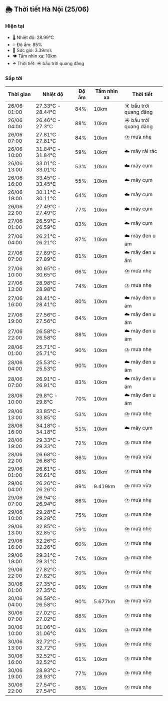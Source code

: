 ## 🌦️ Thời tiết Hà Nội (25/06)

### Hiện tại

- 🌡️ Nhiệt độ: 28.99℃
- 💦 Độ ẩm: 85%
- 💨 Sức gió: 3.39m/s
- 👁️ Tầm nhìn xa: 10km
- ☂️ Thời tiết: ☀️ bầu trời quang đãng

### Sắp tới

| Thời gian | Nhiệt độ | Độ ẩm | Tầm nhìn xa | Thời tiết |
| --- | --- | --- | --- | --- |
| 26/06 01:00 | 27.33℃ - 28.44℃ | 84% | 10km | ☀️ bầu trời quang đãng |
| 26/06 04:00 | 26.46℃ - 27.3℃ | 88% | 10km | ☀️ bầu trời quang đãng |
| 26/06 07:00 | 27.81℃ - 27.81℃ | 84% | 10km | ⛈️ mưa nhẹ |
| 26/06 10:00 | 31.84℃ - 31.84℃ | 59% | 10km | ☁️ mây rải rác |
| 26/06 13:00 | 33.01℃ - 33.01℃ | 53% | 10km | ☁️ mây cụm |
| 26/06 16:00 | 33.45℃ - 33.45℃ | 55% | 10km | ☁️ mây cụm |
| 26/06 19:00 | 30.11℃ - 30.11℃ | 64% | 10km | ☁️ mây cụm |
| 26/06 22:00 | 27.49℃ - 27.49℃ | 77% | 10km | ☁️ mây cụm |
| 27/06 01:00 | 26.59℃ - 26.59℃ | 83% | 10km | ☁️ mây cụm |
| 27/06 04:00 | 26.21℃ - 26.21℃ | 87% | 10km | ☁️ mây đen u ám |
| 27/06 07:00 | 27.89℃ - 27.89℃ | 81% | 10km | ☁️ mây đen u ám |
| 27/06 10:00 | 30.65℃ - 30.65℃ | 66% | 10km | ⛈️ mưa nhẹ |
| 27/06 13:00 | 28.98℃ - 28.98℃ | 74% | 10km | ⛈️ mưa nhẹ |
| 27/06 16:00 | 28.41℃ - 28.41℃ | 80% | 10km | ☁️ mây đen u ám |
| 27/06 19:00 | 27.56℃ - 27.56℃ | 84% | 10km | ☁️ mây đen u ám |
| 27/06 22:00 | 26.58℃ - 26.58℃ | 88% | 10km | ☁️ mây đen u ám |
| 28/06 01:00 | 25.71℃ - 25.71℃ | 90% | 10km | ⛈️ mưa nhẹ |
| 28/06 04:00 | 25.53℃ - 25.53℃ | 90% | 10km | ☁️ mây đen u ám |
| 28/06 07:00 | 26.91℃ - 26.91℃ | 83% | 10km | ☁️ mây đen u ám |
| 28/06 10:00 | 29.8℃ - 29.8℃ | 70% | 10km | ☁️ mây đen u ám |
| 28/06 13:00 | 33.85℃ - 33.85℃ | 53% | 10km | ⛈️ mưa nhẹ |
| 28/06 16:00 | 34.18℃ - 34.18℃ | 51% | 10km | ☁️ mây cụm |
| 28/06 19:00 | 29.33℃ - 29.33℃ | 72% | 10km | ⛈️ mưa nhẹ |
| 28/06 22:00 | 26.68℃ - 26.68℃ | 86% | 10km | ⛈️ mưa vừa |
| 29/06 01:00 | 26.61℃ - 26.61℃ | 88% | 10km | ⛈️ mưa nhẹ |
| 29/06 04:00 | 26.26℃ - 26.26℃ | 89% | 9.419km | ⛈️ mưa vừa |
| 29/06 07:00 | 26.94℃ - 26.94℃ | 86% | 10km | ⛈️ mưa nhẹ |
| 29/06 10:00 | 29.28℃ - 29.28℃ | 75% | 10km | ⛈️ mưa nhẹ |
| 29/06 13:00 | 32.85℃ - 32.85℃ | 59% | 10km | ⛈️ mưa nhẹ |
| 29/06 16:00 | 32.26℃ - 32.26℃ | 60% | 10km | ⛈️ mưa nhẹ |
| 29/06 19:00 | 29.31℃ - 29.31℃ | 74% | 10km | ⛈️ mưa nhẹ |
| 29/06 22:00 | 27.82℃ - 27.82℃ | 80% | 10km | ⛈️ mưa nhẹ |
| 30/06 01:00 | 27.35℃ - 27.35℃ | 86% | 10km | ⛈️ mưa nhẹ |
| 30/06 04:00 | 26.58℃ - 26.58℃ | 90% | 5.677km | ⛈️ mưa vừa |
| 30/06 07:00 | 27.02℃ - 27.02℃ | 88% | 10km | ⛈️ mưa nhẹ |
| 30/06 10:00 | 31.06℃ - 31.06℃ | 68% | 10km | ⛈️ mưa nhẹ |
| 30/06 13:00 | 32.72℃ - 32.72℃ | 59% | 10km | ⛈️ mưa nhẹ |
| 30/06 16:00 | 32.52℃ - 32.52℃ | 61% | 10km | ⛈️ mưa nhẹ |
| 30/06 19:00 | 28.93℃ - 28.93℃ | 77% | 10km | ⛈️ mưa nhẹ |
| 30/06 22:00 | 27.54℃ - 27.54℃ | 86% | 10km | ⛈️ mưa nhẹ |
